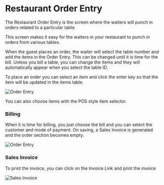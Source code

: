 # Restaurant Order Entry

The Restaurant Order Entry is the screen where the waiters will punch in orders related to a particular table.

This screen makes it easy for the waiters in your restaurant to punch in orders from various tables.

When the guest places an order, the waiter will select the table number and add the items in the Order Entry. This can be changed until it is time for the bill. Unless you bill a table, you can change the items and they will automatically appear when you select the table ID.

To place an order you can select an item and click the enter key so that the item will be updated in the items table.

<img class="screenshot" alt="Order Entry" src="{{docs_base_url}}/assets/img/restaurant/order-entry.png">

You can also choose items with the POS style item selector.

### Billing

When it is time for billing, you just choose the bill and you can select the customer and mode of payment. On saving, a Sales Invoice is generated and the order section becomes empty.

<img class="screenshot" alt="Order Entry" src="{{docs_base_url}}/assets/img/restaurant/order-entry-bill.png">

### Sales Invoice

To print the invoice, you can click on the Invoice Link and print the invoice

<img class="screenshot" alt="Sales Invoice" src="{{docs_base_url}}/assets/img/restaurant/restaurant-invoice.png">

